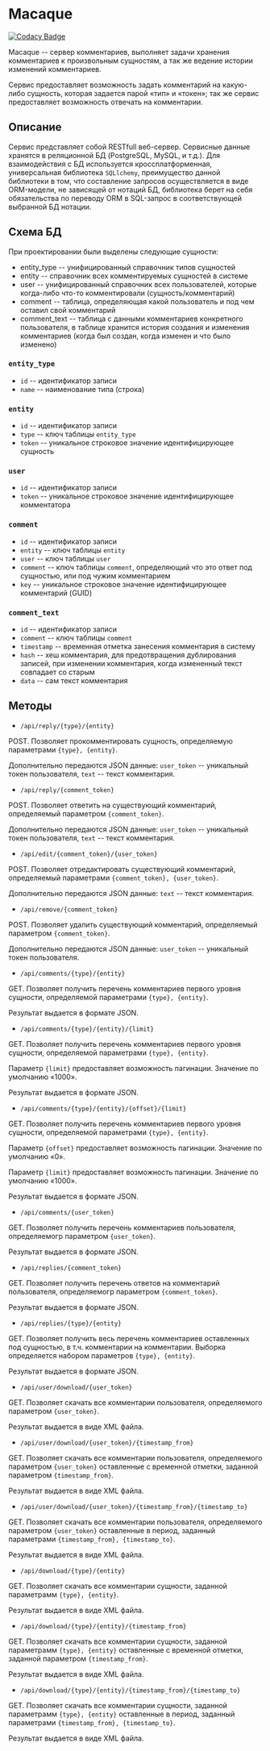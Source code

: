 # Macaque
[![Codacy Badge](https://api.codacy.com/project/badge/Grade/70c7df3034b14a38921807023cf13e55)](https://www.codacy.com/app/bashkirtsevich/macaque?utm_source=github.com&amp;utm_medium=referral&amp;utm_content=bashkirtsevich/macaque&amp;utm_campaign=Badge_Grade)

Macaque -- сервер комментариев, выполняет задачи хранения комментариев к произвольным сущностям, а так же ведение истории изменений комментариев.

Сервис предоставляет возможность задать комментарий на какую-либо сущность, которая задается парой «тип» и «токен»; так же сервис предоставляет возможность отвечать на комментарии.

## Описание

Сервис представляет собой RESTfull веб-сервер.
Сервисные данные хранятся в реляционной БД (PostgreSQL, MySQL, и т.д.).
Для взаимодействия с БД используется кроссплатформенная, универсальная библиотека `SQLlchemy`, преимущество данной библиотеки в том, что составление запросов осуществляется в виде ORM-модели, не зависящей от нотаций БД, библиотека берет на себя обязательства по переводу ORM в SQL-запрос в соответствующей выбранной БД нотации.

## Схема БД

При проектировании были выделены следующие сущности:
* entity_type -- унифицированный справочник типов сущностей
* entity -- справочник всех комментируемых сущностей в системе
* user -- унифицированный справочник всех пользователей, которые когда-либо что-то комментировали (сущность/комментарий)
* comment -- таблица, определяющая какой пользователь и под чем оставил свой комментарий
* comment_text -- таблица с данными комментариев конкретного пользователя, в таблице хранится история создания и изменения комментариев (когда был создан, когда изменен и что было изменено)

### `entity_type`
* `id` -- идентификатор записи
* `name` -- наименование типа (строка)

### `entity`
* `id` -- идентификатор записи
* `type` -- ключ таблицы `entity_type`
* `token` -- уникальное строковое значение идентифицирующее сущность

### `user`
* `id` -- идентификатор записи
* `token` -- уникальное строковое значение идентифицирующее комментатора

### `comment`
* `id` -- идентификатор записи
* `entity` -- ключ таблицы `entity`
* `user` -- ключ таблицы `user`
* `comment` -- ключ таблицы `comment`, определяющий что это ответ под сущностью, или под чужим комментарием
* `key` -- уникальное строковое значение идентифицирующее комментарий (GUID)

### `comment_text`
* `id` -- идентификатор записи
* `comment` -- ключ таблицы `comment`
* `timestamp` -- временная отметка занесения комментария в систему
* `hash` -- хеш комментария, для предотвращения дублирования записей, при изменении комментария, когда измененный текст совпадает со старым
* `data` -- сам текст комментария


## Методы
* `/api/reply/{type}/{entity}`

POST. Позволяет прокомментировать сущность, определяемую параметрами `{type}, {entity}`.

Дополнительно передаются JSON данные: `user_token` -- уникальный токен пользователя, `text` -- текст комментария.

* `/api/reply/{comment_token}`

POST. Позволяет ответить на существующий комментарий, определяемый параметром `{comment_token}`.

Дополнительно передаются JSON данные: `user_token` -- уникальный токен пользователя, `text` -- текст комментария.

* `/api/edit/{comment_token}/{user_token}`

POST. Позволяет отредактировать существующий комментарий, определяемый параметрами `{comment_token}, {user_token}`.

Дополнительно передаются JSON данные: `text` -- текст комментария.

* `/api/remove/{comment_token}`

POST. Позволяет удалить существующий комментарий, определяемый параметром `{comment_token}`.

Дополнительно передаются JSON данные: `user_token` -- уникальный токен пользователя.

* `/api/comments/{type}/{entity}`

GET. Позволяет получить перечень комментариев первого уровня сущности, определяемой параметрами `{type}, {entity}`.

Результат выдается в формате JSON.

* `/api/comments/{type}/{entity}/{limit}`

GET. Позволяет получить перечень комментариев первого уровня сущности, определяемой параметрами `{type}, {entity}`.

Параметр `{limit}` предоставляет возможность пагинации. Значение по умолчанию «1000».

Результат выдается в формате JSON.

* `/api/comments/{type}/{entity}/{offset}/{limit}`

GET. Позволяет получить перечень комментариев первого уровня сущности, определяемой параметрами `{type}, {entity}`.

Параметр `{offset}` предоставляет возможность пагинации. Значение по умолчанию «0».

Параметр `{limit}` предоставляет возможность пагинации. Значение по умолчанию «1000».

Результат выдается в формате JSON.

* `/api/comments/{user_token}`

GET. Позволяет получить перечень комментариев пользователя, определяемогр параметром `{user_token}`.

Результат выдается в формате JSON.

* `/api/replies/{comment_token}`

GET. Позволяет получить перечень ответов на комментарий пользователя, определяемогр параметром `{comment_token}`.

Результат выдается в формате JSON.

* `/api/replies/{type}/{entity}`

GET. Позволяет получить весь перечень комментариев оставленных под сущностью, в т.ч. комментарии на комментарии. Выборка определяется набором параметров `{type}, {entity}`.

Результат выдается в формате JSON.

* `/api/user/download/{user_token}`

GET. Позволяет скачать все комментарии пользователя, определяемого параметром `{user_token}`.

Результат выдается в виде XML файла.

* `/api/user/download/{user_token}/{timestamp_from}`

GET. Позволяет скачать все комментарии пользователя, определяемого параметром `{user_token}` оставленные с временной отметки, заданной параметром `{timestamp_from}`.

Результат выдается в виде XML файла.

* `/api/user/download/{user_token}/{timestamp_from}/{timestamp_to}`

GET. Позволяет скачать все комментарии пользователя, определяемого параметром `{user_token}` оставленные в период, заданный параметрами `{timestamp_from}, {timestamp_to}`.

Результат выдается в виде XML файла.

* `/api/download/{type}/{entity}`

GET. Позволяет скачать все комментарии сущности, заданной параметрамм `{type}, {entity}`.

Результат выдается в виде XML файла.

* `/api/download/{type}/{entity}/{timestamp_from}`

GET. Позволяет скачать все комментарии сущности, заданной параметрамм `{type}, {entity}` оставленные с временной отметки, заданной параметром `{timestamp_from}`.

Результат выдается в виде XML файла.

* `/api/download/{type}/{entity}/{timestamp_from}/{timestamp_to}`

GET. Позволяет скачать все комментарии сущности, заданной параметрамм `{type}, {entity}` оставленные в период, заданный параметрами `{timestamp_from}, {timestamp_to}`.

Результат выдается в виде XML файла.
